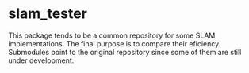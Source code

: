 # slam_tester
This package tends to be a common repository for some SLAM implementations. The final purpose is to compare their eficiency.
Submodules point to the original repository since some of them are still under development.
